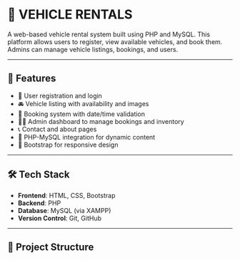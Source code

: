 # 🚗 VEHICLE RENTALS

A web-based vehicle rental system built using PHP and MySQL. This platform allows users to register, view available vehicles, and book them. Admins can manage vehicle listings, bookings, and users.

---

## 📌 Features

- 🔐 User registration and login
- 🚘 Vehicle listing with availability and images
- 📅 Booking system with date/time validation
- 👨‍💼 Admin dashboard to manage bookings and inventory
- 📞 Contact and about pages
- 🔄 PHP-MySQL integration for dynamic content
- 🎨 Bootstrap for responsive design

---

## 🛠️ Tech Stack

- **Frontend**: HTML, CSS, Bootstrap
- **Backend**: PHP
- **Database**: MySQL (via XAMPP)
- **Version Control**: Git, GitHub

---

## 📁 Project Structure

